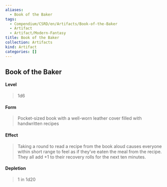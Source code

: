 ```yaml
---
aliases:
  - Book of the Baker
tags:
  - Compendium/CSRD/en/Artifacts/Book-of-the-Baker
  - Artifact
  - Artifact/Modern-Fantasy
title: Book of the Baker
collection: Artifacts
kind: Artifact
categories: []
---
```

## Book of the Baker  
#### Level   
>1d6  
#### Form  
> Pocket-sized book with a well-worn leather cover filled with handwritten recipes  
#### Effect  
> Taking a round to read a recipe from the book aloud causes everyone within short range to feel as if they’ve eaten the meal from the recipe. They all add +1 to their recovery rolls for the next ten minutes.   
#### Depletion   
>1 in 1d20  
  
